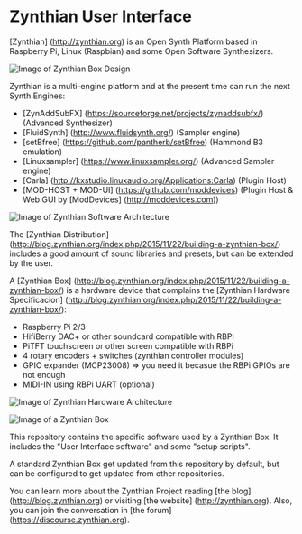 # Zynthian User Interface

[Zynthian] (http://zynthian.org) is an Open Synth Platform based in Raspberry Pi, Linux (Raspbian) and some Open Software Synthesizers.

![Image of Zynthian Box Design](http://zynthian.org/img/github/zynthian-case-render-01.jpg)

Zynthian is a multi-engine platform and at the present time can run the next Synth Engines:

+ [ZynAddSubFX] (https://sourceforge.net/projects/zynaddsubfx/) (Advanced Synthesizer)
+ [FluidSynth] (http://www.fluidsynth.org/) (Sampler engine)
+ [setBfree] (https://github.com/pantherb/setBfree) (Hammond B3 emulation)
+ [Linuxsampler] (https://www.linuxsampler.org/) (Advanced Sampler engine)
+ [Carla] (http://kxstudio.linuxaudio.org/Applications:Carla) (Plugin Host)
+ [MOD-HOST + MOD-UI] (https://github.com/moddevices) (Plugin Host & Web GUI by [ModDevices] (http://moddevices.com))

![Image of Zynthian Software Architecture](http://zynthian.org/img/github/zynthian_software_amidi_scheme.png)

The [Zynthian Distribution] (http://blog.zynthian.org/index.php/2015/11/22/building-a-zynthian-box/) includes a good amount of sound libraries and presets, but can be extended by the user.

A [Zynthian Box] (http://blog.zynthian.org/index.php/2015/11/22/building-a-zynthian-box/) is a hardware device that complains the [Zynthian Hardware Specificacion] (http://blog.zynthian.org/index.php/2015/11/22/building-a-zynthian-box/):

+ Raspberry Pi 2/3
+ HifiBerry DAC+ or other soundcard compatible with RBPi
+ PiTFT touchscreen or other screen compatible with RBPi
+ 4 rotary encoders + switches (zynthian controller modules)
+ GPIO expander (MCP23008) => you need it becasue the RBPi GPIOs are not enough
+ MIDI-IN using RBPi UART (optional)

![Image of Zynthian Hardware Architecture](http://zynthian.org/img/github/zynthian_hardware_scheme.png)

![Image of a Zynthian Box](http://zynthian.org/img/github/zynthian-prototype2-01.jpg)

This repository contains the specific software used by a Zynthian Box. It includes the "User Interface software" and some "setup scripts".

A standard Zynthian Box get updated from this repository by default, but can be configured to get updated from other repositories.

You can learn more about the Zynthian Project reading [the blog] (http://blog.zynthian.org) or visiting [the website] (http://zynthian.org). Also, you can join the conversation in [the forum] (https://discourse.zynthian.org).
